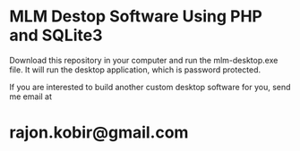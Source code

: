 # MLM Destop Software Using PHP and SQLite3

Download this repository in your computer and run the mlm-desktop.exe file. It will run the desktop application, which is password protected.

If you are interested to build another custom desktop software for you, send me email at 
<h1> rajon.kobir@gmail.com </h1>